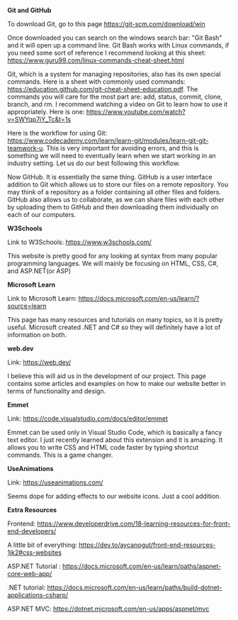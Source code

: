 **Git and GitHub**

To download Git, go to this page https://git-scm.com/download/win

Once downloaded you can search on the windows search bar: "Git Bash" and it will open up a command line. Git Bash works with Linux commands, if you need some sort of reference I recommend looking at this sheet: https://www.guru99.com/linux-commands-cheat-sheet.html

Git, which is a system for managing repositories, also has its own special commands. Here is a sheet with commonly used commands: https://education.github.com/git-cheat-sheet-education.pdf. The commands you will care for the most part are: add, status, commit, clone, branch, and rm. I recommend watching a video on Git to learn how to use it appropriately. Here is one: https://www.youtube.com/watch?v=SWYqp7iY_Tc&t=1s

Here is the workflow for using Git: https://www.codecademy.com/learn/learn-git/modules/learn-git-git-teamwork-u. This is very important for avoiding errors, and this is something we will need to eventually learn when we start working in an industry setting. Let us do our best following this workflow. 

Now GitHub. It is essentially the same thing. GitHub is a user interface addition to Git which allows us to store our files on a remote repository. You may think of a repository as a folder containing all other files and folders. GitHub also allows us to collaborate, as we can share files with each other by uploading them to GitHub and then downloading them individually on each of our computers. 

**W3Schools**

Link to W3Schools: https://www.w3schools.com/

This website is pretty good for any looking at syntax from many popular programming languages. We will mainly be focusing on HTML, CSS, C#, and ASP.NET(or ASP)

**Microsoft Learn**

Link to Microsoft Learn: https://docs.microsoft.com/en-us/learn/?source=learn

This page has many resources and tutorials on many topics, so it is pretty useful. Microsoft created .NET and C# so they will definitely have a lot of information on both. 

**web.dev**

Link: https://web.dev/

I believe this will aid us in the development of our project. This page contains some articles and examples on how to make our website better in terms of functionality and design. 

**Emmet**

Link: https://code.visualstudio.com/docs/editor/emmet

Emmet can be used only in Visual Studio Code, which is basically a fancy text editor. I just recently learned about this extension and it is amazing. It allows you to write CSS and HTML code faster by typing shortcut commands. This is a game changer. 

**UseAnimations**

Link: https://useanimations.com/

Seems dope for adding effects to our website icons. Just a cool addition. 

**Extra Resources**

Frontend: https://www.developerdrive.com/18-learning-resources-for-front-end-developers/

A little bit of everything: https://dev.to/aycanogut/front-end-resources-1jk2#css-websites

ASP.NET Tutorial : https://docs.microsoft.com/en-us/learn/paths/aspnet-core-web-app/

.NET tutorial: https://docs.microsoft.com/en-us/learn/paths/build-dotnet-applications-csharp/

ASP.NET MVC: https://dotnet.microsoft.com/en-us/apps/aspnet/mvc